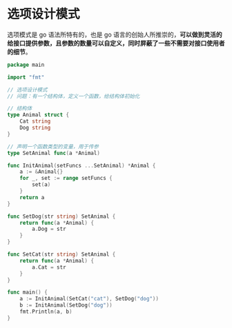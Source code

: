 # 选项设计模式

选项模式是 go 语法所特有的，也是 go 语言的创始人所推崇的，**可以做到灵活的给接口提供参数，且参数的数量可以自定义，同时屏蔽了一些不需要对接口使用者的细节**。

```go
package main

import "fmt"

// 选项设计模式
// 问题：有一个结构体，定义一个函数，给结构体初始化

// 结构体
type Animal struct {
	Cat string
	Dog string
}

// 声明一个函数类型的变量，用于传参
type SetAnimal func(a *Animal)

func InitAnimal(setFuncs ...SetAnimal) *Animal {
	a := &Animal{}
	for _, set := range setFuncs {
		set(a)
	}
	return a
}

func SetDog(str string) SetAnimal {
	return func(a *Animal) {
		a.Dog = str
	}
}

func SetCat(str string) SetAnimal {
	return func(a *Animal) {
		a.Cat = str
	}
}

func main() {
	a := InitAnimal(SetCat("cat"), SetDog("dog"))
	b := InitAnimal(SetDog("dog"))
	fmt.Println(a, b)
}
```